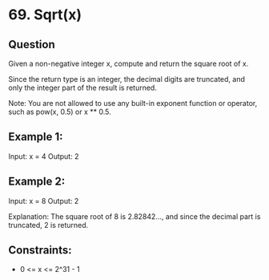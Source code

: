 # 69. Sqrt(x)

## Question

Given a non-negative integer x, compute and return the square root of x.

Since the return type is an integer, the decimal digits are truncated, and only the integer part of the result is returned.

Note: You are not allowed to use any built-in exponent function or operator, such as pow(x, 0.5) or x ** 0.5.

 
## Example 1:
Input: x = 4
Output: 2

## Example 2:
Input: x = 8
Output: 2

Explanation: The square root of 8 is 2.82842..., and since the decimal part is truncated, 2 is returned.
 

## Constraints:
- 0 <= x <= 2^31 - 1
